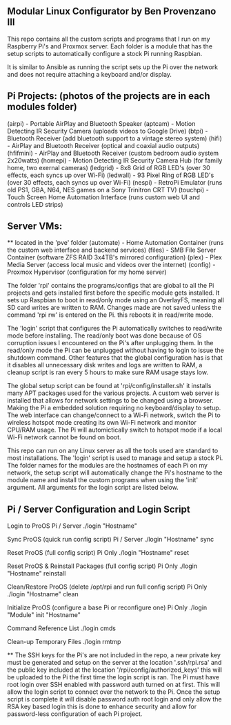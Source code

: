 ## Modular Linux Configurator by Ben Provenzano III

This repo contains all the custom scripts and programs that I run on my Raspberry Pi's and Proxmox server. Each folder is a module that has the setup scripts to automatically configure a stock Pi running Raspbian.

It is similar to Ansible as running the script sets up the Pi over the network and does not require attaching a keyboard and/or display. 

## Pi Projects: (photos of the projects are in each modules folder)
(airpi) - Portable AirPlay and Bluetooth Speaker
(aptcam) - Motion Detecting IR Security Camera (uploads videos to Google Drive)
(btpi) - Bluetooth Receiver (add bluetooth support to a vintage stereo system)
(hifi) - AirPlay and Bluetooth Receiver (optical and coaxial audio outputs)
(hfifmini) - AirPlay and Bluetooth Receiver (custom bedroom audio system 2x20watts)
(homepi) - Motion Detecting IR Security Camera Hub (for family home, two exernal cameras)
(ledgrid) - 8x8 Grid of RGB LED's (over 30 effects, each syncs up over Wi-Fi)
(ledwall) - 93 Pixel Ring of RGB LED's (over 30 effects, each syncs up over Wi-Fi)
(nespi) - RetroPi Emulator (runs old PS1, GBA, N64, NES games on a Sony Trinitron CRT TV)
(touchpi) - Touch Screen Home Automation Interface (runs custom web UI and controls LED strips)

## Server VMs: 
** located in the 'pve' folder
(automate) - Home Automation Container (runs the custom web interface and backend services)
(files) - SMB File Server Container (software ZFS RAID 3x4TB's mirrored configuration)
(plex) - Plex Media Server (access local music and videos over the internet)
(config) - Proxmox Hypervisor (configuration for my home server)

The folder 'rpi' contains the programs/configs that are global to all the Pi projects and gets installed first before the specific module gets installed. It sets up Raspbian to boot in read/only mode using an OverlayFS, meaning all SD card writes are written to RAM. Changes made are not saved unless the command 'rpi rw' is entered on the Pi. this reboots it in read/write mode.

The 'login' script that configures the Pi automatically switches to read/write mode before installing. The read/only boot was done because of OS corruption issues I encountered on the Pi's after unplugging them. In the read/only mode the Pi can be unplugged without having to login to issue the shutdown command. Other features that the global configuration has is that it disables all unnecessary disk writes and logs are written to RAM, a cleanup
script is ran every 5 hours to make sure RAM usage stays low.

The global setup script can be found at 'rpi/config/installer.sh' it installs many APT packages used for the various projects. A custom web server is installed that allows for network settings to be changed using a browser. Making the Pi a embedded solution requiring no keyboard/display to setup. The web interface can change/connect to a Wi-Fi network, switch the Pi to wireless hotspot mode creating its own Wi-Fi network and monitor CPU/RAM usage. The Pi will automictically switch
to hotspot mode if a local Wi-Fi network cannot be found on boot.

This repo can run on any Linux server as all the tools used are standard to most installations. The 'login' script is used to manage and setup a stock Pi. The folder names for the modules are the hostnames of each Pi on my network, the setup script will automatically change the Pi's hostname to the module name and install the custom programs when using the 'init' argument. All arguments for
the login script are listed below.

## Pi / Server Configuration and Login Script

Login to ProOS Pi / Server
./login "Hostname"

Sync ProOS (quick run config script) Pi / Server
./login "Hostname" sync

Reset ProOS (full config script) Pi Only
./login "Hostname" reset

Reset ProOS & Reinstall Packages (full config script) Pi Only
./login "Hostname" reinstall

Clean/Restore ProOS (delete /opt/rpi and run full config script) Pi Only
./login "Hostname" clean

Initialize ProOS (configure a base Pi or reconfigure one) Pi Only
./login "Module" init "Hostname"

Command Reference List
./login cmds

Clean-up Temporary Files
./login rmtmp


** The SSH keys for the Pi's are not included in the repo, a new private key must be generated and setup on the server at the location '.ssh/rpi.rsa' and the public key included at the location '/rpi/config/authorized_keys' this will be uploaded to the Pi the first time the login script is ran. The Pi must have root login over SSH enabled with password auth turned on at first. This will allow the login script to connect over the network to the Pi. Once the setup script is complete it will disable password auth root login and only allow the RSA key based login this is done to enhance security and allow for password-less configuration of each Pi project.

